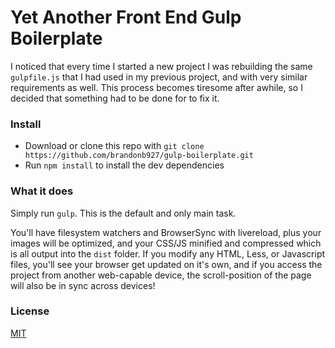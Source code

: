 # Yet Another Front End Gulp Boilerplate

I noticed that every time I started a new project I was rebuilding the same `gulpfile.js` that I had used in my previous project, and with very similar requirements as well. This process becomes tiresome after awhile, so I decided that something had to be done for to fix it.


### Install

- Download or clone this repo with `git clone https://github.com/brandonb927/gulp-boilerplate.git`
- Run `npm install` to install the dev dependencies


### What it does

Simply run `gulp`. This is the default and only main task. 

You'll have filesystem watchers and BrowserSync with livereload, plus your images will be optimized, and your CSS/JS minified and compressed which is all output into the `dist` folder. If you modify any HTML, Less, or Javascript files, you'll see your browser get updated on it's own, and if you access the project from another web-capable device, the scroll-position of the page will also be in sync across devices!


### License

[MIT](http://opensource.org/licenses/MIT)

